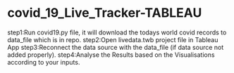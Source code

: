 # covid_19_Live_Tracker-TABLEAU

  step1:Run covid19.py file, it will download the todays world covid records to data_file which is in repo.
  step2:Open livedata.twb project file in Tableau App
  step3:Reconnect the data source with the data_file (if data source not added properly).
  step4:Analyse the Results based on the Visualisations according to your inputs.

